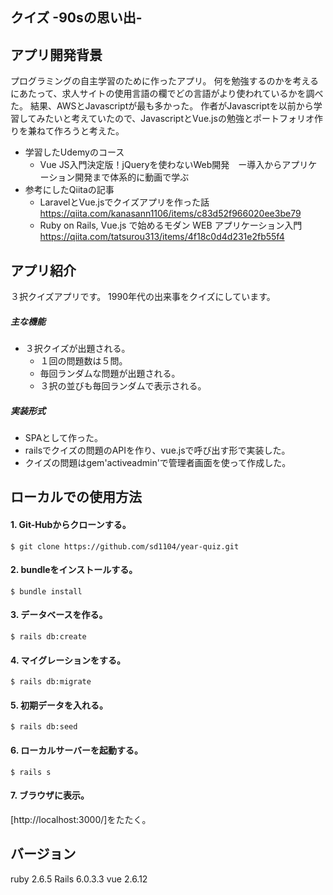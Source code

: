 ## クイズ -90sの思い出-

## アプリ開発背景
プログラミングの自主学習のために作ったアプリ。
何を勉強するのかを考えるにあたって、求人サイトの使用言語の欄でどの言語がより使われているかを調べた。
結果、AWSとJavascriptが最も多かった。
作者がJavascriptを以前から学習してみたいと考えていたので、JavascriptとVue.jsの勉強とポートフォリオ作りを兼ねて作ろうと考えた。

- 学習したUdemyのコース
  - Vue JS入門決定版！jQueryを使わないWeb開発　ー導入からアプリケーション開発まで体系的に動画で学ぶ
- 参考にしたQiitaの記事
  - LaravelとVue.jsでクイズアプリを作った話 https://qiita.com/kanasann1106/items/c83d52f966020ee3be79
  - Ruby on Rails, Vue.js で始めるモダン WEB アプリケーション入門 https://qiita.com/tatsurou313/items/4f18c0d4d231e2fb55f4

## アプリ紹介
３択クイズアプリです。
1990年代の出来事をクイズにしています。

##### 主な機能
- ３択クイズが出題される。
  - １回の問題数は５問。
  - 毎回ランダムな問題が出題される。
  - ３択の並びも毎回ランダムで表示される。

##### 実装形式
- SPAとして作った。
- railsでクイズの問題のAPIを作り、vue.jsで呼び出す形で実装した。
- クイズの問題はgem'activeadmin'で管理者画面を使って作成した。

## ローカルでの使用方法
#### 1. Git-Hubからクローンする。
`$ git clone https://github.com/sd1104/year-quiz.git`
#### 2. bundleをインストールする。
`$ bundle install`
#### 3. データベースを作る。
`$ rails db:create`
#### 4. マイグレーションをする。
`$ rails db:migrate`
#### 5. 初期データを入れる。
`$ rails db:seed`
#### 6. ローカルサーバーを起動する。
`$ rails s`
#### 7. ブラウザに表示。
[http://localhost:3000/]をたたく。

## バージョン
ruby 2.6.5
Rails 6.0.3.3
vue 2.6.12
